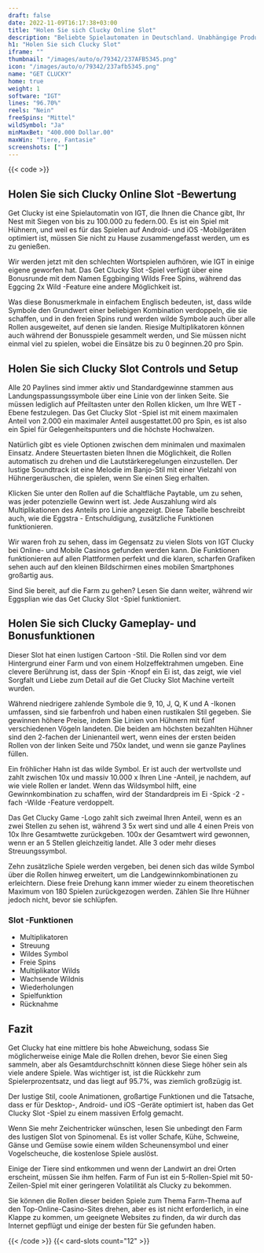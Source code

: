 ```yaml
---
draft: false
date: 2022-11-09T16:17:38+03:00
title: "Holen Sie sich Clucky Online Slot"
description: "Beliebte Spielautomaten in Deutschland. Unabhängige Produktbewertungen und exklusive Anmeldeangebote. Jetzt spielen!"
h1: "Holen Sie sich Clucky Slot"
iframe: ""
thumbnail: "/images/auto/o/79342/237AFB5345.png"
icon: "/images/auto/o/79342/237afb5345.png"
name: "GET CLUCKY"
home: true
weight: 1
software: "IGT"
lines: "96.70%"
reels: "Nein"
freeSpins: "Mittel"
wildSymbol: "Ja"
minMaxBet: "400.000 Dollar.00"
maxWin: "Tiere, Fantasie"
screenshots: [""]
---
```


{{< code >}}<h2>Holen Sie sich Clucky Online Slot -Bewertung</h2><p>Get Clucky ist eine Spielautomatin von IGT, die Ihnen die Chance gibt, Ihr Nest mit Siegen von bis zu 100.000 zu federn.00. Es ist ein Spiel mit Hühnern, und weil es für das Spielen auf Android- und iOS -Mobilgeräten optimiert ist, müssen Sie nicht zu Hause zusammengefasst werden, um es zu genießen.</p><p>Wir werden jetzt mit den schlechten Wortspielen aufhören, wie IGT in einige eigene geworfen hat. Das Get Clucky Slot -Spiel verfügt über eine Bonusrunde mit dem Namen Eggbinging Wilds Free Spins, während das Eggcing 2x Wild -Feature eine andere Möglichkeit ist.</p><p>Was diese Bonusmerkmale in einfachem Englisch bedeuten, ist, dass wilde Symbole den Grundwert einer beliebigen Kombination verdoppeln, die sie schaffen, und in den freien Spins rund werden wilde Symbole auch über alle Rollen ausgeweitet, auf denen sie landen. Riesige Multiplikatoren können auch während der Bonusspiele gesammelt werden, und Sie müssen nicht einmal viel zu spielen, wobei die Einsätze bis zu 0 beginnen.20 pro Spin.</p><h2>Holen Sie sich Clucky Slot Controls und Setup</h2><p>Alle 20 Paylines sind immer aktiv und Standardgewinne stammen aus Landungspassungssymbole über eine Linie von der linken Seite. Sie müssen lediglich auf Pfeiltasten unter den Rollen klicken, um Ihre WET -Ebene festzulegen. Das Get Clucky Slot -Spiel ist mit einem maximalen Anteil von 2.000 ein maximaler Anteil ausgestattet.00 pro Spin, es ist also ein Spiel für Gelegenheitspunters und die höchste Hochwalzen.</p><p>Natürlich gibt es viele Optionen zwischen dem minimalen und maximalen Einsatz. Andere Steuertasten bieten Ihnen die Möglichkeit, die Rollen automatisch zu drehen und die Lautstärkeregelungen einzustellen. Der lustige Soundtrack ist eine Melodie im Banjo-Stil mit einer Vielzahl von Hühnergeräuschen, die spielen, wenn Sie einen Sieg erhalten.</p><p>Klicken Sie unter den Rollen auf die Schaltfläche Paytable, um zu sehen, was jeder potenzielle Gewinn wert ist. Jede Auszahlung wird als Multiplikationen des Anteils pro Linie angezeigt. Diese Tabelle beschreibt auch, wie die Eggstra - Entschuldigung, zusätzliche Funktionen funktionieren.</p><p>Wir waren froh zu sehen, dass im Gegensatz zu vielen Slots von IGT Clucky bei Online- und Mobile Casinos gefunden werden kann. Die Funktionen funktionieren auf allen Plattformen perfekt und die klaren, scharfen Grafiken sehen auch auf den kleinen Bildschirmen eines mobilen Smartphones großartig aus.</p><p>Sind Sie bereit, auf die Farm zu gehen? Lesen Sie dann weiter, während wir Eggsplian wie das Get Clucky Slot -Spiel funktioniert.</p><h2>Holen Sie sich Clucky Gameplay- und Bonusfunktionen</h2><p>Dieser Slot hat einen lustigen Cartoon -Stil. Die Rollen sind vor dem Hintergrund einer Farm und von einem Holzeffektrahmen umgeben. Eine clevere Berührung ist, dass der Spin -Knopf ein Ei ist, das zeigt, wie viel Sorgfalt und Liebe zum Detail auf die Get Clucky Slot Machine verteilt wurden.</p><p>Während niedrigere zahlende Symbole die 9, 10, J, Q, K und A -Ikonen umfassen, sind sie farbenfroh und haben einen rustikalen Stil gegeben. Sie gewinnen höhere Preise, indem Sie Linien von Hühnern mit fünf verschiedenen Vögeln landeten. Die beiden am höchsten bezahlten Hühner sind den 2-fachen der Linienanteil wert, wenn eines der ersten beiden Rollen von der linken Seite und 750x landet, und wenn sie ganze Paylines füllen.</p><p>Ein fröhlicher Hahn ist das wilde Symbol. Er ist auch der wertvollste und zahlt zwischen 10x und massiv 10.000 x Ihren Line -Anteil, je nachdem, auf wie viele Rollen er landet. Wenn das Wildsymbol hilft, eine Gewinnkombination zu schaffen, wird der Standardpreis im Ei -Spick -2 -fach -Wilde -Feature verdoppelt.</p><p>Das Get Clucky Game -Logo zahlt sich zweimal Ihren Anteil, wenn es an zwei Stellen zu sehen ist, während 3 5x wert sind und alle 4 einen Preis von 10x Ihre Gesamtwette zurückgeben. 100x der Gesamtwert wird gewonnen, wenn er an 5 Stellen gleichzeitig landet. Alle 3 oder mehr dieses Streuungssymbol.</p><p>Zehn zusätzliche Spiele werden vergeben, bei denen sich das wilde Symbol über die Rollen hinweg erweitert, um die Landgewinnkombinationen zu erleichtern. Diese freie Drehung kann immer wieder zu einem theoretischen Maximum von 180 Spielen zurückgezogen werden. Zählen Sie Ihre Hühner jedoch nicht, bevor sie schlüpfen.</p><h3>
Slot -Funktionen</h3><ul>
<li></span>
Multiplikatoren</li>
<li></span>
Streuung</li>
<li></span>
Wildes Symbol</li>
<li></span>
Freie Spins</li>
<li></span>
Multiplikator Wilds</li>
<li></span>
Wachsende Wildnis</li>
<li></span>
Wiederholungen</li>
<li></span>
Spielfunktion</li>
<li></span>
Rücknahme</li></ul><h2>Fazit</h2><p>Get Clucky hat eine mittlere bis hohe Abweichung, sodass Sie möglicherweise einige Male die Rollen drehen, bevor Sie einen Sieg sammeln, aber als Gesamtdurchschnitt können diese Siege höher sein als viele andere Spiele. Was wichtiger ist, ist die Rückkehr zum Spielerprozentsatz, und das liegt auf 95.7%, was ziemlich großzügig ist.</p><p>Der lustige Stil, coole Animationen, großartige Funktionen und die Tatsache, dass er für Desktop-, Android- und iOS -Geräte optimiert ist, haben das Get Clucky Slot -Spiel zu einem massiven Erfolg gemacht.</p><p>Wenn Sie mehr Zeichentricker wünschen, lesen Sie unbedingt den Farm des lustigen Slot von Spinomenal. Es ist voller Schafe, Kühe, Schweine, Gänse und Gemüse sowie einem wilden Scheunensymbol und einer Vogelscheuche, die kostenlose Spiele auslöst.</p><p>Einige der Tiere sind entkommen und wenn der Landwirt an drei Orten erscheint, müssen Sie ihm helfen. Farm of Fun ist ein 5-Rollen-Spiel mit 50-Zeilen-Spiel mit einer geringeren Volatilität als Clucky zu bekommen.</p><p>Sie können die Rollen dieser beiden Spiele zum Thema Farm-Thema auf den Top-Online-Casino-Sites drehen, aber es ist nicht erforderlich, in eine Klappe zu kommen, um geeignete Websites zu finden, da wir durch das Internet gepflügt und einige der besten für Sie gefunden haben.</p>{{< /code >}}
 {{< card-slots count="12" >}}